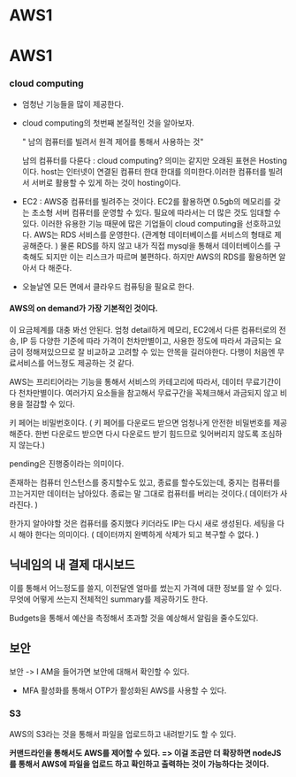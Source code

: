 # AWS1

# AWS1

### cloud computing

* 엄청난 기능들을 많이 제공한다.

* cloud computing의 첫번째 본질적인 것을 알아보자.

  " 남의 컴퓨터를 빌려서 원격 제어를 통해서 사용하는 것"

  남의 컴퓨터를 다룬다 : cloud computing? 의미는 같지만 오래된 표현은 Hosting이다. host는 인터넷이 연결된 컴퓨터 한대 한대를 의미한다.이러한 컴퓨터를 빌려서 서버로 활용할 수 있게 하는 것이 hosting이다.

* EC2 : AWS중 컴퓨터를 빌려주는 것이다. EC2를 활용하면 0.5gb의 메모리를 갖는 초소형 서버 컴퓨터를 운영할 수 있다. 필요에 따라서는 더 많은 것도 임대할 수 있다. 이러한 유용한 기능 때문에 많은 기업들이 cloud computing을 선호하고있다. AWS는 RDS 서비스를 운영한다. (관계형 데이터베이스를 서비스의 형태로 제공해준다. ) 물론 RDS를 하지 않고 내가 직접 mysql을 통해서 데이터베이스를 구축해도 되지만 이는 리스크가 따르며 불편하다. 하지만 AWS의 RDS를 활용하면 알아서 다 해준다.

* 오늘날엔 모든 면에서 클라우드 컴퓨팅을 필요로 한다.



#### AWS의 on demand가 가장 기본적인 것이다. 

이 요금체계를 대충 봐선 안된다. 엄청 detail하게 메모리, EC2에서 다른 컴퓨터로의 전송, IP 등 다양한 기준에 따라 가격이 천차만별이고, 사용한 정도에 따라서 과금되는 요금이 정해져있으므로 잘 비교하교 고려할 수 있는 안목을 길러야한다. 다행이 처음엔 무료서비스를 어느정도 제공하는 것 같다.

AWS는 프리티어라는 기능을 통해서 서비스의 카테고리에 따라서, 데이터 무료기간이 다 천차만별이다. 여러가지 요소들을 참고해서 무료구간을 꼭체크해서 과금되지 않고 비용을 절감할 수 있다.

키 페어는 비밀번호이다. ( 키 페어를 다운로드 받으면 엄청나게 안전한 비밀번호를 제공해준다. 한번 다운로드 받으면 다시 다운로드 받기 힘드므로 잊어버리지 않도록 조심하지 않는다.)

pending은 진행중이라는 의미이다.



존재하는 컴퓨터 인스턴스를 중지할수도 있고, 종료를 할수도있는데, 중지는 컴퓨터를 끄는거지만 데이터는 남아있다. 종료는 말 그대로 컴퓨터를 버리는 것이다.( 데이터가 사라진다. )

한가지 알아야할 것은 컴퓨터를 중지했다 키더라도 IP는 다시 새로 생성된다. 세팅을 다시 해야 한다는 의미이다. ( 데이터까지 완벽하게 삭제가 되고 복구할 수 없다. )



## 닉네임의 내 결제 대시보드

이를 통해서 어느정도를 쓸지, 이전달엔 얼마를 썼는지 가격에 대한 정보를 알 수 있다. 무엇에 어떻게 쓰는지 전체적인 summary를 제공하기도 한다.

Budgets을 통해서 예산을 측정해서 초과할 것을 예상해서 알림을 줄수도있다.



## 보안

보안 -> I AM을 들어가면 보안에 대해서 확인할 수 있다.

* MFA 활성화를 통해서  OTP가 활성화된 AWS를 사용할 수 있다.

### S3

AWS의 S3라는 것을 통해서 파일을 업로드하고 내려받기도 할 수 있다.

**커맨드라인을 통해서도 AWS를 제어할 수 있다. => 이걸 조금만 더 확장하면  nodeJS를 통해서 AWS에 파일을 업로드 하고 확인하고 출력하는 것이 가능하다는 것이다.**
